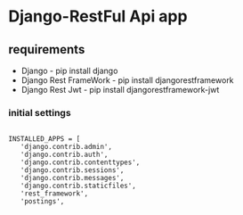 # Django-RestFul Api app

## requirements 
* Django - pip install django
* Django Rest FrameWork  - pip install djangorestframework
* Django Rest Jwt - pip install djangorestframework-jwt

### initial settings 
 ```

 INSTALLED_APPS = [
    'django.contrib.admin',
    'django.contrib.auth',
    'django.contrib.contenttypes',
    'django.contrib.sessions',
    'django.contrib.messages',
    'django.contrib.staticfiles',
    'rest_framework',
    'postings',

```